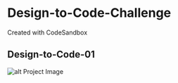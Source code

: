 # Design-to-Code-Challenge
Created with CodeSandbox

## Design-to-Code-01

![alt Project Image](https://cdn.dribbble.com/users/1998175/screenshots/16067191/downloads/Tickets.png)
